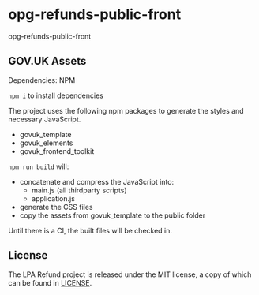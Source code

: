 # opg-refunds-public-front
opg-refunds-public-front

## GOV.UK Assets

Dependencies: NPM

`npm i` to install dependencies

The project uses the following npm packages to generate the styles and necessary JavaScript.

- govuk_template
- govuk_elements
- govuk_frontend_toolkit

`npm run build` will:

- concatenate and compress the JavaScript into:
  - main.js (all thirdparty scripts)
  - application.js
- generate the CSS files
- copy the assets from govuk_template to the public folder

Until there is a CI, the built files will be checked in.

License
-------

The LPA Refund project is released under the MIT license, a copy of which can be found in [LICENSE](LICENSE).
